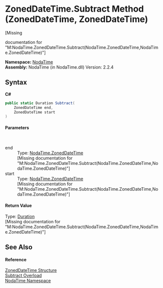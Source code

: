 # ZonedDateTime.Subtract Method (ZonedDateTime, ZonedDateTime)
 

\[Missing <summary> documentation for "M:NodaTime.ZonedDateTime.Subtract(NodaTime.ZonedDateTime,NodaTime.ZonedDateTime)"\]

**Namespace:**&nbsp;<a href="N_NodaTime">NodaTime</a><br />**Assembly:**&nbsp;NodaTime (in NodaTime.dll) Version: 2.2.4

## Syntax

**C#**<br />
``` C#
public static Duration Subtract(
	ZonedDateTime end,
	ZonedDateTime start
)
```


#### Parameters
&nbsp;<dl><dt>end</dt><dd>Type: <a href="T_NodaTime_ZonedDateTime">NodaTime.ZonedDateTime</a><br />\[Missing <param name="end"/> documentation for "M:NodaTime.ZonedDateTime.Subtract(NodaTime.ZonedDateTime,NodaTime.ZonedDateTime)"\]</dd><dt>start</dt><dd>Type: <a href="T_NodaTime_ZonedDateTime">NodaTime.ZonedDateTime</a><br />\[Missing <param name="start"/> documentation for "M:NodaTime.ZonedDateTime.Subtract(NodaTime.ZonedDateTime,NodaTime.ZonedDateTime)"\]</dd></dl>

#### Return Value
Type: <a href="T_NodaTime_Duration">Duration</a><br />\[Missing <returns> documentation for "M:NodaTime.ZonedDateTime.Subtract(NodaTime.ZonedDateTime,NodaTime.ZonedDateTime)"\]

## See Also


#### Reference
<a href="T_NodaTime_ZonedDateTime">ZonedDateTime Structure</a><br /><a href="Overload_NodaTime_ZonedDateTime_Subtract">Subtract Overload</a><br /><a href="N_NodaTime">NodaTime Namespace</a><br />